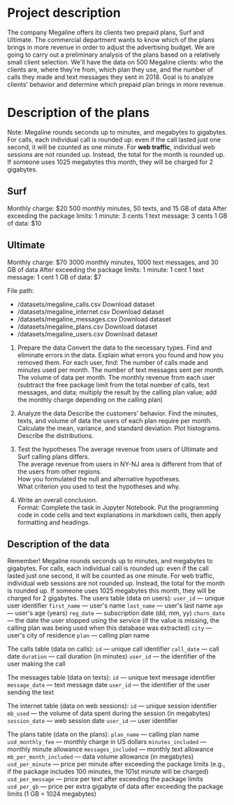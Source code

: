 # Project description

The company Megaline offers its clients two prepaid plans, Surf and Ultimate. The commercial department wants to know which of the plans brings in more revenue in order to adjust the advertising budget.
We are going to carry out a preliminary analysis of the plans based on a relatively small client selection. We'll have the data on 500 Megaline clients: who the clients are, where they're from, which plan they use, and the number of calls they made and text messages they sent in 2018. Goal is to analyze clients' behavior and determine which prepaid plan brings in more revenue.  

# Description of the plans

Note: Megaline rounds seconds up to minutes, and megabytes to gigabytes. For calls, each individual call is rounded up: even if the call lasted just one second, it will be counted as one minute. For **web traffic**, individual web sessions are not rounded up. Instead, the total for the month is rounded up. If someone uses 1025 megabytes this month, they will be charged for 2 gigabytes.

## Surf
Monthly charge: $20
500 monthly minutes, 50 texts, and 15 GB of data
After exceeding the package limits:
1 minute: 3 cents
1 text message: 3 cents
1 GB of data: $10
## Ultimate
Monthly charge: $70
3000 monthly minutes, 1000 text messages, and 30 GB of data
After exceeding the package limits:
1 minute: 1 cent
1 text message: 1 cent
1 GB of data: $7

File path:
* /datasets/megaline_calls.csv Download dataset
* /datasets/megaline_internet.csv Download dataset
* /datasets/megaline_messages.csv Download dataset
* /datasets/megaline_plans.csv Download dataset
* /datasets/megaline_users.csv Download dataset

1. Prepare the data
Convert the data to the necessary types. 
Find and eliminate errors in the data. 
Explain what errors you found and how you removed them.
For each user, find:
The number of calls made and minutes used per month. 
The number of text messages sent per month. 
The volume of data per month. 
The monthly revenue from each user (subtract the free package limit from the total number of calls, text messages, and data; multiply the result by the calling plan value; add the monthly charge depending on the calling plan)

2. Analyze the data
Describe the customers' behavior. Find the minutes, texts, and volume of data the users of each plan require per month. Calculate the mean, variance, and standard deviation. Plot histograms. Describe the distributions.
3. Test the hypotheses
The average revenue from users of Ultimate and Surf calling plans differs.  
The average revenue from users in NY-NJ area is different from that of the users from other regions.  
How you formulated the null and alternative hypotheses.  
What criterion you used to test the hypotheses and why.  
4. Write an overall conclusion.    
Format: Complete the task in Jupyter Notebook. Put the programming code in code cells and text explanations in markdown cells, then apply formatting and headings.  
  

## Description of the data
Remember! Megaline rounds seconds up to minutes, and megabytes to gigabytes. For calls, each individual call is rounded up: even if the call lasted just one second, it will be counted as one minute. For web traffic, individual web sessions are not rounded up. Instead, the total for the month is rounded up. If someone uses 1025 megabytes this month, they will be charged for 2 gigabytes.
The users table (data on users):
`user_id` — unique user identifier
`first_name` — user's name
`last_name` — user's last name
`age` — user's age (years)
`reg_date` — subscription date (dd, mm, yy)
`churn_date` — the date the user stopped using the service (if the value is missing, the calling plan was being used when this database was extracted)
`city` — user's city of residence
`plan` — calling plan name

The calls table (data on calls):
`id` — unique call identifier
`call_date` — call date
`duration` — call duration (in minutes)
`user_id` — the identifier of the user making the call

The messages table (data on texts):
`id` — unique text message identifier
`message_date` — text message date
`user_id` — the identifier of the user sending the text

The internet table (data on web sessions):
`id` — unique session identifier
`mb_used` — the volume of data spent during the session (in megabytes)
`session_date` — web session date
`user_id` — user identifier

The plans table (data on the plans):
`plan_name` — calling plan name
`usd_monthly_fee` — monthly charge in US dollars
`minutes_included` — monthly minute allowance
`messages_included` — monthly text allowance
`mb_per_month_included` — data volume allowance (in megabytes)
`usd_per_minute` — price per minute after exceeding the package limits (e.g., if the package includes 100 minutes, the 101st minute will be charged)
`usd_per_message` — price per text after exceeding the package limits
`usd_per_gb` — price per extra gigabyte of data after exceeding the package limits (1 GB = 1024 megabytes)
